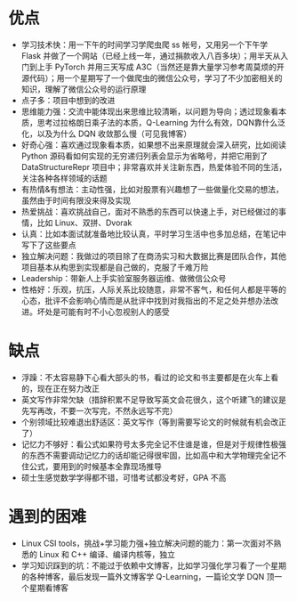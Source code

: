 # 优点
- 学习技术快：用一下午的时间学习学爬虫爬 ss 帐号，又用另一个下午学 Flask 并做了一个网站（已经上线一年，通过捐款收入八百多块）；用半天从入门到上手 PyTorch 并用三天写成 A3C（当然还是靠大量学习参考周莫烦的开源代码）；用一个星期写了一个做爬虫的微信公众号，学习了不少加密相关的知识，理解了微信公众号的运行原理
- 点子多：项目中想到的改进
- 思维能力强：交流中能体现出来思维比较清晰，以问题为导向；透过现象看本质，思考过拉格朗日乘子法的本质，Q-Learning 为什么有效，DQN靠什么泛化，以及为什么 DQN 收敛那么慢（可见我博客）
- 好奇心强：喜欢通过现象看本质，如果想不出来原理就会深入研究，比如阅读 Python 源码看如何实现的无穷递归列表会显示为省略号，并把它用到了 DataStructureRepr 项目中；非常喜欢并关注新东西，热爱体验不同的生活，关注各种各样领域的话题
- 有热情&有想法：主动性强，比如对股票有兴趣想了一些做量化交易的想法，虽然由于时间有限没来得及实现
- 热爱挑战：喜欢挑战自己，面对不熟悉的东西可以快速上手，对已经做过的事情，比如 Linux、双拼、Dvorak
- 认真：比如本面试就准备地比较认真，平时学习生活中也多加总结，在笔记中写下了这些要点
- 独立解决问题：我做过的项目除了在商汤实习和大数据比赛是团队合作，其他项目基本从构思到实现都是自己做的，克服了千难万险
- Leadership：带新人上手实验室服务器运维、做微信公众号
- 性格好：乐观，抗压，人际关系比较随意，非常不客气，和任何人都是平等的心态，批评不会影响心情而是从批评中找到对我指出的不足之处并想办法改进。坏处是可能有时不小心忽视别人的感受

# 缺点
- 浮躁：不太容易静下心看大部头的书，看过的论文和书主要都是在火车上看的，现在正在努力改正
- 英文写作非常欠缺（措辞积累不足导致写英文会花很久，这个听建飞的建议是先写再改，不要一次写完，不然永远写不完）
- 个别领域比较难退出舒适区：英文写作（等到需要写论文的时候就有机会改正了）
- 记忆力不够好：看公式如果符号太多完全记不住谁是谁，但是对于规律性极强的东西不需要调动记忆力的话却能记得很牢固，比如高中和大学物理完全记不住公式，要用到的时候基本全靠现场推导
- 硕士生感觉数学学得都不错，可惜考试都没考好，GPA 不高

# 遇到的困难
- Linux CSI tools，挑战+学习能力强+独立解决问题的能力：第一次面对不熟悉的 Linux 和 C++ 编译、编译内核等，独立
- 学习知识踩到的坑：不能过于依赖中文博客，比如学习强化学习看了一个星期的各种博客，最后发现一篇外文博客学 Q-Learning，一篇论文学 DQN 顶一个星期看博客